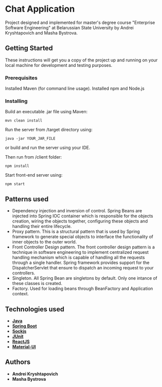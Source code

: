 # Chat Application
Project designed and implemented for master's degree course "Enterprise Software Engineering" at Belarussian State University by Andrei Kryshtapovich and Masha Bystrova.

## Getting Started
These instructions will get you a copy of the project up and running on your local machine for development and testing purposes. 

### Prerequisites
Installed Maven (for command line usage).
Installed npm and Node.js

### Installing
Build an executable .jar file using Maven:
```
mvn clean install
```
Run the server from /target directory using:
```
java -jar YOUR_JAR_FILE
```
or build and run the server using your IDE.

Then run from /client folder:
```
npm install
```
Start front-end server using:
```
npm start
```
## Patterns used
* Dependency injection and inversion of control. Spring Beans are injected into Spring IOC container which is responsible for the objects creation, wiring the objects together, configuring these objects and handling their entire lifecycle.
* Proxy pattern. This is a structural pattern that is used by Spring framework to generate special objects to interface the functionality of inner objects to the outer world.
* Front Controller Design pattern. The front controller design pattern is a technique in software engineering to implement centralized request handling mechanism which is capable of handling all the requests through a single handler. Spring framework provides support for the DispatcherServlet that ensure to dispatch an incoming request to your controllers.
* Singleton. All Spring Bean are singletons by default. Only one intance of these classes is created.
* Factory. Used for loading beans through BeanFactory and Application context.

 ## Technologies used
 
* **[Java](https://www.oracle.com/technetwork/java/javase/documentation/index.html)**
* **[Spring Boot](http://spring.io/projects/spring-boot)**
* **[Sockjs](https://github.com/sockjs/sockjs-client)**
* **[JUnit](https://junit.org/junit5/)**
* **[ReactJS](https://reactjs.org/)**
* **[Material-UI](https://material-ui.com/)**

## Authors

* **Andrei Kryshtapovich**
* **Masha Bystrova**
